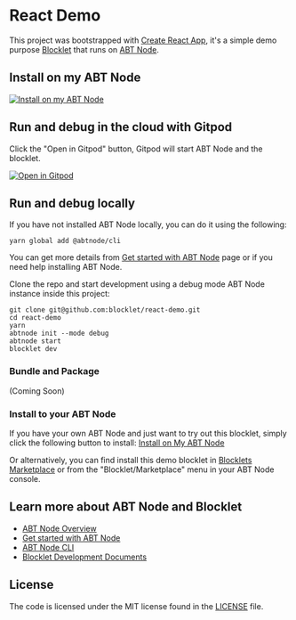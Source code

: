 # React Demo

This project was bootstrapped with [Create React App](https://github.com/facebook/create-react-app), it's a simple demo purpose [Blocklet](https://www.arcblock.io/en/blocklets) that runs on [ABT Node](https://www.arcblock.io/en/platform).

## Install on my ABT Node

[![Install on my ABT Node](https://raw.githubusercontent.com/blocklet/development-guide/main/assets/install_on_abtnode.svg)](https://install.arcblock.io/?action=blocklet-install&meta_url=https%3A%2F%2Fgithub.com%2Fblocklet%2Freact-demo%2Freleases%2Fdownload%2F0.1.10%2Fblocklet.json)

## Run and debug in the cloud with Gitpod

Click the "Open in Gitpod" button, Gitpod will start ABT Node and the blocklet.

[![Open in Gitpod](https://gitpod.io/button/open-in-gitpod.svg)](https://gitpod.io/#https://github.com/blocklet/react-demo)

## Run and debug locally

If you have not installed ABT Node locally, you can do it using the following: 
```shell
yarn global add @abtnode/cli
```
You can get more details from [Get started with ABT Node](https://www.arcblock.io/en/get-started) page or if you need help installing ABT Node. 

Clone the repo and start development using a debug mode ABT Node instance inside this project:
```shell
git clone git@github.com:blocklet/react-demo.git
cd react-demo
yarn
abtnode init --mode debug
abtnode start
blocklet dev
```

### Bundle and Package 

(Coming Soon)

### Install to your ABT Node

If you have your own ABT Node and just want to try out this blocklet, simply click the following button to install:
[Install on My ABT Node]()

Or alternatively, you can find install this demo blocklet in [Blocklets Marketplace](https://blocklet.arcblock.io) or from the "Blocklet/Marketplace" menu in your ABT Node console. 

## Learn more about ABT Node and Blocklet

* [ABT Node Overview](https://docs.arcblock.io/en/abtnode/introduction/abtnode-overview)
* [Get started with ABT Node](https://www.arcblock.io/en/get-started)
* [ABT Node CLI](https://docs.arcblock.io/en/abtnode/developer/abtnode-cli)
* [Blocklet Development Documents](https://docs.arcblock.io/en/abtnode/developer/blocklet-spec)

## License

The code is licensed under the MIT license found in the
[LICENSE](LICENSE) file.
